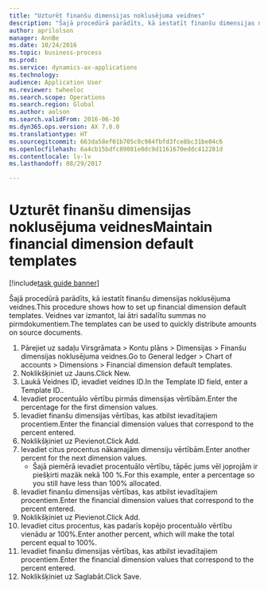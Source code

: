 ```yaml
--- 
title: "Uzturēt finanšu dimensijas noklusējuma veidnes"
description: "Šajā procedūrā parādīts, kā iestatīt finanšu dimensijas noklusējuma veidnes."
author: aprilolson
manager: AnnBe
ms.date: 10/24/2016
ms.topic: business-process
ms.prod: 
ms.service: dynamics-ax-applications
ms.technology: 
audience: Application User
ms.reviewer: twheeloc
ms.search.scope: Operations
ms.search.region: Global
ms.author: aolson
ms.search.validFrom: 2016-06-30
ms.dyn365.ops.version: AX 7.0.0
ms.translationtype: HT
ms.sourcegitcommit: 663da58ef01b705c0c984fbfd3fce8bc31be04c6
ms.openlocfilehash: 6a4cb15bdfc89081e0dc9d1161670eddc412281d
ms.contentlocale: lv-lv
ms.lasthandoff: 08/29/2017

---
```

# <a name="maintain-financial-dimension-default-templates"></a><span data-ttu-id="d1bd8-103">Uzturēt finanšu dimensijas noklusējuma veidnes</span><span class="sxs-lookup"><span data-stu-id="d1bd8-103">Maintain financial dimension default templates</span></span>

[!include[task guide banner](../../includes/task-guide-banner.md)]

<span data-ttu-id="d1bd8-104">Šajā procedūrā parādīts, kā iestatīt finanšu dimensijas noklusējuma veidnes.</span><span class="sxs-lookup"><span data-stu-id="d1bd8-104">This procedure shows how to set up financial dimension default templates.</span></span> <span data-ttu-id="d1bd8-105">Veidnes var izmantot, lai ātri sadalītu summas no pirmdokumentiem.</span><span class="sxs-lookup"><span data-stu-id="d1bd8-105">The templates can be used to quickly distribute amounts on source documents.</span></span>

1. <span data-ttu-id="d1bd8-106">Pārejiet uz sadaļu Virsgrāmata > Kontu plāns > Dimensijas > Finanšu dimensijas noklusējuma veidnes.</span><span class="sxs-lookup"><span data-stu-id="d1bd8-106">Go to General ledger > Chart of accounts > Dimensions > Financial dimension default templates.</span></span>
2. <span data-ttu-id="d1bd8-107">Noklikšķiniet uz Jauns.</span><span class="sxs-lookup"><span data-stu-id="d1bd8-107">Click New.</span></span>
3. <span data-ttu-id="d1bd8-108">Laukā Veidnes ID, ievadiet veidnes ID.</span><span class="sxs-lookup"><span data-stu-id="d1bd8-108">In the Template ID field, enter a Template ID..</span></span>
4. <span data-ttu-id="d1bd8-109">Ievadiet procentuālo vērtību pirmās dimensijas vērtībām.</span><span class="sxs-lookup"><span data-stu-id="d1bd8-109">Enter the percentage for the first dimension values.</span></span>
5. <span data-ttu-id="d1bd8-110">Ievadiet finanšu dimensijas vērtības, kas atbilst ievadītajiem procentiem.</span><span class="sxs-lookup"><span data-stu-id="d1bd8-110">Enter the financial dimension values that correspond to the percent entered.</span></span>
6. <span data-ttu-id="d1bd8-111">Noklikšķiniet uz Pievienot.</span><span class="sxs-lookup"><span data-stu-id="d1bd8-111">Click Add.</span></span>
7. <span data-ttu-id="d1bd8-112">Ievadiet citus procentus nākamajām dimensiju vērtībām.</span><span class="sxs-lookup"><span data-stu-id="d1bd8-112">Enter another percent for the next dimension values.</span></span>
    * <span data-ttu-id="d1bd8-113">Šajā piemērā ievadiet procentuālo vērtību, tāpēc jums vēl joprojām ir piešķirti mazāk nekā 100 %.</span><span class="sxs-lookup"><span data-stu-id="d1bd8-113">For this example, enter a percentage so you still have less than 100% allocated.</span></span>  
8. <span data-ttu-id="d1bd8-114">Ievadiet finanšu dimensijas vērtības, kas atbilst ievadītajiem procentiem.</span><span class="sxs-lookup"><span data-stu-id="d1bd8-114">Enter the financial dimension values that correspond to the percent entered.</span></span>
9. <span data-ttu-id="d1bd8-115">Noklikšķiniet uz Pievienot.</span><span class="sxs-lookup"><span data-stu-id="d1bd8-115">Click Add.</span></span>
10. <span data-ttu-id="d1bd8-116">Ievadiet citus procentus, kas padarīs kopējo procentuālo vērtību vienādu ar 100%.</span><span class="sxs-lookup"><span data-stu-id="d1bd8-116">Enter another percent, which will make the total percent equal to 100%.</span></span>
11. <span data-ttu-id="d1bd8-117">Ievadiet finanšu dimensijas vērtības, kas atbilst ievadītajiem procentiem.</span><span class="sxs-lookup"><span data-stu-id="d1bd8-117">Enter the financial dimension values that correspond to the percent entered.</span></span>
12. <span data-ttu-id="d1bd8-118">Noklikšķiniet uz Saglabāt.</span><span class="sxs-lookup"><span data-stu-id="d1bd8-118">Click Save.</span></span>


